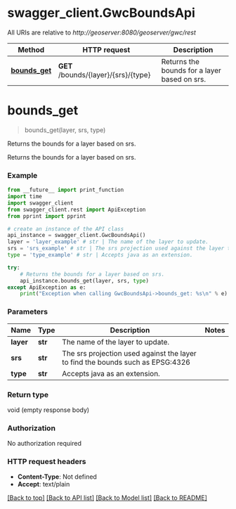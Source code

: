 # swagger_client.GwcBoundsApi

All URIs are relative to *http://geoserver:8080/geoserver/gwc/rest*

Method | HTTP request | Description
------------- | ------------- | -------------
[**bounds_get**](GwcBoundsApi.md#bounds_get) | **GET** /bounds/{layer}/{srs}/{type} | Returns the bounds for a layer based on srs.


# **bounds_get**
> bounds_get(layer, srs, type)

Returns the bounds for a layer based on srs.

Returns the bounds for a layer based on srs.

### Example
```python
from __future__ import print_function
import time
import swagger_client
from swagger_client.rest import ApiException
from pprint import pprint

# create an instance of the API class
api_instance = swagger_client.GwcBoundsApi()
layer = 'layer_example' # str | The name of the layer to update.
srs = 'srs_example' # str | The srs projection used against the layer to find the bounds such as EPSG:4326
type = 'type_example' # str | Accepts java as an extension.

try:
    # Returns the bounds for a layer based on srs.
    api_instance.bounds_get(layer, srs, type)
except ApiException as e:
    print("Exception when calling GwcBoundsApi->bounds_get: %s\n" % e)
```

### Parameters

Name | Type | Description  | Notes
------------- | ------------- | ------------- | -------------
 **layer** | **str**| The name of the layer to update. | 
 **srs** | **str**| The srs projection used against the layer to find the bounds such as EPSG:4326 | 
 **type** | **str**| Accepts java as an extension. | 

### Return type

void (empty response body)

### Authorization

No authorization required

### HTTP request headers

 - **Content-Type**: Not defined
 - **Accept**: text/plain

[[Back to top]](#) [[Back to API list]](../README.md#documentation-for-api-endpoints) [[Back to Model list]](../README.md#documentation-for-models) [[Back to README]](../README.md)

